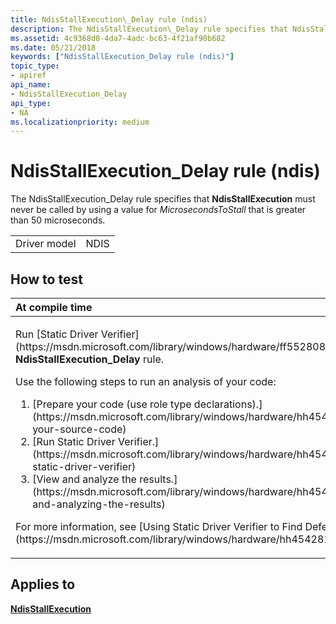 ```yaml
---
title: NdisStallExecution\_Delay rule (ndis)
description: The NdisStallExecution\_Delay rule specifies that NdisStallExecution must never be called by using a value for MicrosecondsToStall that is greater than 50 microseconds.
ms.assetid: 4c9368d0-4da7-4adc-bc63-4f21af90b682
ms.date: 05/21/2018
keywords: ["NdisStallExecution_Delay rule (ndis)"]
topic_type:
- apiref
api_name:
- NdisStallExecution_Delay
api_type:
- NA
ms.localizationpriority: medium
---
```


# NdisStallExecution\_Delay rule (ndis)


The NdisStallExecution\_Delay rule specifies that **NdisStallExecution** must never be called by using a value for *MicrosecondsToStall* that is greater than 50 microseconds.

|              |      |
|--------------|------|
| Driver model | NDIS |

How to test
-----------

<table>
<colgroup>
<col width="100%" />
</colgroup>
<thead>
<tr class="header">
<th align="left">At compile time</th>
</tr>
</thead>
<tbody>
<tr class="odd">
<td align="left"><p>Run [Static Driver Verifier](https://msdn.microsoft.com/library/windows/hardware/ff552808) and specify the <strong>NdisStallExecution_Delay</strong> rule.</p>
Use the following steps to run an analysis of your code:
<ol>
<li>[Prepare your code (use role type declarations).](https://msdn.microsoft.com/library/windows/hardware/hh454281#preparing-your-source-code)</li>
<li>[Run Static Driver Verifier.](https://msdn.microsoft.com/library/windows/hardware/hh454281#running-static-driver-verifier)</li>
<li>[View and analyze the results.](https://msdn.microsoft.com/library/windows/hardware/hh454281#viewing-and-analyzing-the-results)</li>
</ol>
<p>For more information, see [Using Static Driver Verifier to Find Defects in Drivers](https://msdn.microsoft.com/library/windows/hardware/hh454281).</p></td>
</tr>
</tbody>
</table>

Applies to
----------

[**NdisStallExecution**](https://msdn.microsoft.com/library/windows/hardware/ff564568)
 

 






